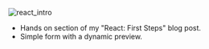 ![react_intro](https://github.com/user-attachments/assets/37cfd1e1-6a06-45ce-ad72-6a001ab07578)

- Hands on section of my "React: First Steps" blog post.
- Simple form with a dynamic preview.
